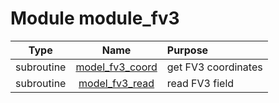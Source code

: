 # Module module_fv3

| Type | Name | Purpose |
| :--: | :--: | :---------- |
| subroutine | [model_fv3_coord](https://github.com/benjaminmenetrier/bump/tree/master/src/module_fv3.F90#L28) | get FV3 coordinates |
| subroutine | [model_fv3_read](https://github.com/benjaminmenetrier/bump/tree/master/src/module_fv3.F90#L145) | read FV3 field |
